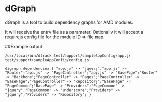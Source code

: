 # dGraph

dGraph is a tool to build dependency graphs for AMD modules.

It will receive the entry file as a parameter. Optionally it will accept a requirejs config file for the module ID => file map.

##Example output
```
/usr/local/bin/dtrack test/support/sampleAppConfig/app.js test/support/sampleAppConfig/config.js

digraph dependencies { "app.js" -> "jquery";"app.js" -> "Router";"app.js" -> "PageController";"app.js" -> "BasePage";"Router" -> "Backbone";"PageController" -> "Pages";"PageController" -> "BasePage";"PageController" -> "Repository";"BasePage" -> "PageCommon";"BasePage" -> "Providers";"PageCommon" -> "jquery";"PageCommon" -> "underscore";"Providers" -> "jquery";"Providers" -> "Repository"; }
```
